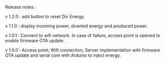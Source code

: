 Release notes :

v 1.2.0 : add button to reset Div Energy.

v 1.1.0 : display incoming power, diverted energy and produced power.

v 1.0.1 :
    Connect to wifi network. In case of failure, access point is opened to enable firmware OTA update.

v 1.0.0 :
    Access point;
    Wifi connection;
    Server implementation with firmware OTA update and serial com with Arduino to inject energy.
